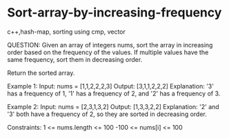 # Sort-array-by-increasing-frequency
c++,hash-map, sorting using cmp, vector 

QUESTION: Given an array of integers nums, sort the array in increasing order based on the frequency of the values. If multiple values have the same frequency, sort them in decreasing order.

Return the sorted array.

Example 1:
Input: nums = [1,1,2,2,2,3]
Output: [3,1,1,2,2,2]
Explanation: '3' has a frequency of 1, '1' has a frequency of 2, and '2' has a frequency of 3.

Example 2:
Input: nums = [2,3,1,3,2]
Output: [1,3,3,2,2]
Explanation: '2' and '3' both have a frequency of 2, so they are sorted in decreasing order.

Constraints:
1 <= nums.length <= 100
-100 <= nums[i] <= 100
